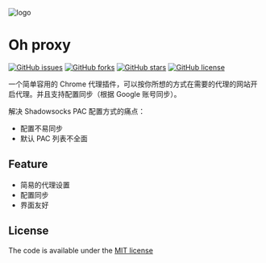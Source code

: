 ![logo](https://raw.githubusercontent.com/gh-0/oh-proxy/master/docs/assets/oh-proxy.png)

# Oh proxy
[![GitHub issues](https://img.shields.io/github/issues/gh-0/oh-proxy.svg)](https://github.com/gh-0/oh-proxy/issues)
[![GitHub forks](https://img.shields.io/github/forks/gh-0/oh-proxy.svg)](https://github.com/gh-0/oh-proxy/network)
[![GitHub stars](https://img.shields.io/github/stars/gh-0/oh-proxy.svg)](https://github.com/gh-0/oh-proxy/stargazers)
[![GitHub license](https://img.shields.io/github/license/gh-0/oh-proxy.svg)](https://github.com/gh-0/oh-proxy)

一个简单容用的 Chrome 代理插件，可以按你所想的方式在需要的代理的网站开启代理。并且支持配置同步（根据 Google 账号同步）。

解决 Shadowsocks PAC 配置方式的痛点：
- 配置不易同步
- 默认 PAC 列表不全面

## Feature
- 简易的代理设置
- 配置同步
- 界面友好

## License
The code is available under the [MIT license](https://github.com/gh-0/oh-proxy/blob/master/LICENSE)
